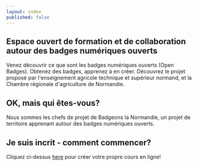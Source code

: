 ```yaml
---
layout: index
published: false
---
```


## Espace ouvert de formation et de collaboration autour des badges numériques ouverts

Venez découvrir ce que sont les badges numériques ouverts (Open Badges).
Obtenez des badges, apprenez à en créer.
Découvrez le projet proposé par l'enseignement agricole technique et supérieur normand, et la Chambre régionale d'agriculture de Normandie.
		
## OK, mais qui êtes-vous?

Nous sommes les chefs de projet de Badgeons la Normandie, un projet de territoire apprenant autour des badges numériques ouverts.

			
## Je suis incrit - comment commencer?
Cliquez ci-dessus [here]({{site.baseurl}}/modules/start/about-this-course/) pour créer votre propre cours en ligne!
